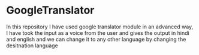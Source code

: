 # GoogleTranslator
In this repository I have used google translator module in an advanced way, I have took the input as a voice from the user and gives the output in hindi and english and we can change it to any other language by changing the desitnation language
